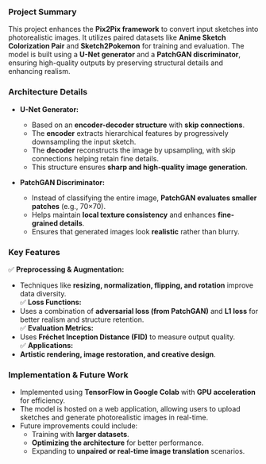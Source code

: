 ### **Project Summary**  
This project enhances the **Pix2Pix framework** to convert input sketches into photorealistic images. It utilizes paired datasets like **Anime Sketch Colorization Pair** and **Sketch2Pokemon** for training and evaluation. The model is built using a **U-Net generator** and a **PatchGAN discriminator**, ensuring high-quality outputs by preserving structural details and enhancing realism.  

### **Architecture Details**  
- **U-Net Generator:**  
  - Based on an **encoder-decoder structure** with **skip connections**.  
  - The **encoder** extracts hierarchical features by progressively downsampling the input sketch.  
  - The **decoder** reconstructs the image by upsampling, with skip connections helping retain fine details.  
  - This structure ensures **sharp and high-quality image generation**.  

- **PatchGAN Discriminator:**  
  - Instead of classifying the entire image, **PatchGAN evaluates smaller patches** (e.g., 70×70).  
  - Helps maintain **local texture consistency** and enhances **fine-grained details**.  
  - Ensures that generated images look **realistic** rather than blurry.  

### **Key Features**  
✅ **Preprocessing & Augmentation:**  
   - Techniques like **resizing, normalization, flipping, and rotation** improve data diversity.  
✅ **Loss Functions:**  
   - Uses a combination of **adversarial loss (from PatchGAN)** and **L1 loss** for better realism and structure retention.  
✅ **Evaluation Metrics:**  
   - Uses **Fréchet Inception Distance (FID)** to measure output quality.  
✅ **Applications:**  
   - **Artistic rendering, image restoration, and creative design**.  

### **Implementation & Future Work**  
- Implemented using **TensorFlow in Google Colab** with **GPU acceleration** for efficiency.
- The model is hosted on a web application, allowing users to upload sketches and generate photorealistic images in real-time.
- Future improvements could include:
  - Training with **larger datasets**.  
  - **Optimizing the architecture** for better performance.  
  - Expanding to **unpaired or real-time image translation** scenarios.
